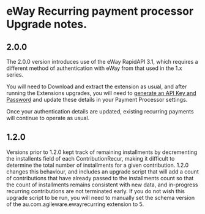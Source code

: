 # eWay Recurring payment processor Upgrade notes.

## 2.0.0

The 2.0.0 version introduces use of the eWay RapidAPI 3.1, which requires a
different method of authentication with eWay from that used in the 1.x series.

You will need to Download and extract the extension as usual, and after running
the Extensions upgrades, you will need to [generate an API Key and
Password](https://go.way.io/s/article/How-do-I-setup-my-Live-eWAY-API-Key-and-Password)
and update these details in your Payment Processor settings.

Once your authentication details are updated, existing recurring payments will
continue to operate as usual.

## 1.2.0

Versions prior to 1.2.0 kept track of remaining installments by decrementing the
installents field of each ContributionRecur, making it difficult to determine
the total number of installments for a given contribution.
1.2.0 changes this behaviour, and includes an upgrade script that will add a
count of contributions that have already passed to the installments count so
that the count of installments remains consistent with new data, and in-progress
recurring contributions are not terminated early.
If you do not wish this upgrade script to be run, you will need to manually set
the schema version of the au.com.agileware.ewayrecurring extension to 5.

